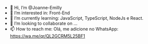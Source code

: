 - 👋 Hi, I’m @Joanne-Emilly
- 👀 I’m interested in: Front-End
- 🌱 I’m currently learning: JavaScript, TypeScript, NodeJs e React.
- 💞️ I’m looking to collaborate on ...
- 📫 How to reach me: Olá, me adicione no WhatsApp: https://wa.me/qr/QL2GCRM5L25BF1

<!---
Joanne-Emilly/Joanne-Emilly is a ✨ special ✨ repository because its `README.md` (this file) appears on your GitHub profile.
You can click the Preview link to take a look at your changes.
--->
